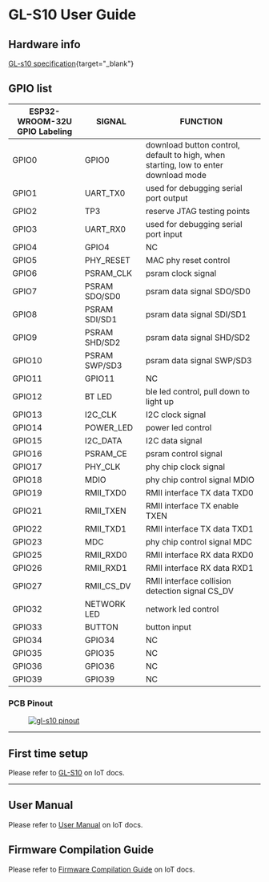 # GL-S10 User Guide

## Hardware info

[GL-s10 specification](https://www.gl-inet.com/products/gl-s10/#specs){target="_blank"}

## GPIO list

| ESP32-WROOM-32U GPIO Labeling | SIGNAL        | FUNCTION                                                     |
| ----------------------------- | ------------- | ------------------------------------------------------------ |
| GPIO0                         | GPIO0         | download button control, default to high, when starting, low to enter download mode |
| GPIO1                         | UART_TX0      | used for debugging serial port output                        |
| GPIO2                         | TP3           | reserve JTAG testing points                                  |
| GPIO3                         | UART_RX0      | used for debugging serial port input                         |
| GPIO4                         | GPIO4         | NC                                                           |
| GPIO5                         | PHY_RESET     | MAC phy reset control                                        |
| GPIO6                         | PSRAM_CLK     | psram clock signal                                           |
| GPIO7                         | PSRAM SDO/SD0 | psram data signal SDO/SD0                                    |
| GPIO8                         | PSRAM SDI/SD1 | psram data signal SDI/SD1                                    |
| GPIO9                         | PSRAM SHD/SD2 | psram data signal SHD/SD2                                    |
| GPIO10                        | PSRAM SWP/SD3 | psram data signal SWP/SD3                                    |
| GPIO11                        | GPIO11        | NC                                                           |
| GPIO12                        | BT LED        | ble led control, pull down to light up                       |
| GPIO13                        | I2C_CLK       | I2C clock signal                                             |
| GPIO14                        | POWER_LED     | power led control                                            |
| GPIO15                        | I2C_DATA      | I2C data signal                                              |
| GPIO16                        | PSRAM_CE      | psram control signal                                         |
| GPIO17                        | PHY_CLK       | phy chip clock signal                                        |
| GPIO18                        | MDIO          | phy chip control signal MDIO                                 |
| GPIO19                        | RMII_TXD0     | RMII interface TX data TXD0                                  |
| GPIO21                        | RMII_TXEN     | RMII interface TX enable TXEN                                |
| GPIO22                        | RMII_TXD1     | RMII interface TX data TXD1                                  |
| GPIO23                        | MDC           | phy chip control signal MDC                                  |
| GPIO25                        | RMII_RXD0     | RMII interface RX data RXD0                                  |
| GPIO26                        | RMII_RXD1     | RMII interface RX data RXD1                                  |
| GPIO27                        | RMII_CS_DV    | RMII interface collision detection signal CS_DV              |
| GPIO32                        | NETWORK LED   | network led control                                          |
| GPIO33                        | BUTTON        | button input                                                 |
| GPIO34                        | GPIO34        | NC                                                           |
| GPIO35                        | GPIO35        | NC                                                           |
| GPIO36                        | GPIO36        | NC                                                           |
| GPIO39                        | GPIO39        | NC                                                           |

### PCB Pinout

<div class="gl-lightbox" itemscope itemtype="http://schema.org/ImageGallery">
  <figure itemprop="associatedMedia" itemscope itemtype="http://schema.org/ImageObject">
    <a href="https://static.gl-inet.com/docs/en/3/specification/gl-s10/gl-s10-pinout.jpg" itemprop="contentUrl" data-size="3167x2480">
      <img src="https://static.gl-inet.com/docs/en/3/specification/gl-s10/gl-s10-pinout.jpg" itemprop="thumbnail" alt="gl-s10 pinout" loading="lazy" />
    </a>
  </figure>
</div>

---

## First time setup

Please refer to [GL-S10](https://docs.gl-inet.com/iot/en/ble_proxy/gl-s10/) on IoT docs.

---

## User Manual

Please refer to [User Manual](https://docs.gl-inet.com/iot/en/ble_proxy/gl-s10/user_manual/) on IoT docs.

## Firmware Compilation Guide

Please refer to [Firmware Compilation Guide](https://docs.gl-inet.com/router/iot/en/user_guide/gl-s10/firmware_compilation_guide/) on IoT docs.
